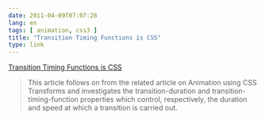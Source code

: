 ```yaml
---
date: 2011-04-09T07:07:28
lang: en
tags: [ animation, css3 ]
title: "Transition Timing Functions is CSS"
type: link
---
```


[Transition Timing Functions is
CSS](http://www.the-art-of-web.com/css/timing-function/#content)

> This article follows on from the related article on Animation using
> CSS Transforms and investigates the transition-duration and
> transition-timing-function properties which control, respectively, the
> duration and speed at which a transition is carried out.

